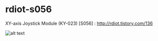 # rdiot-s056
XY-axis Joystick Module (KY-023) [S056] : http://rdiot.tistory.com/136

![alt text](http://cfile25.uf.tistory.com/image/2651CD5057D68FF905E4BE)
